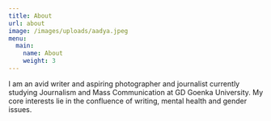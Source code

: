 ```yaml
---
title: About
url: about
image: /images/uploads/aadya.jpeg
menu:
  main:
    name: About
    weight: 3
---
```

I am an avid writer and aspiring photographer and journalist currently studying Journalism and Mass Communication at GD Goenka University. My core interests lie in the confluence of writing, mental health and gender issues.